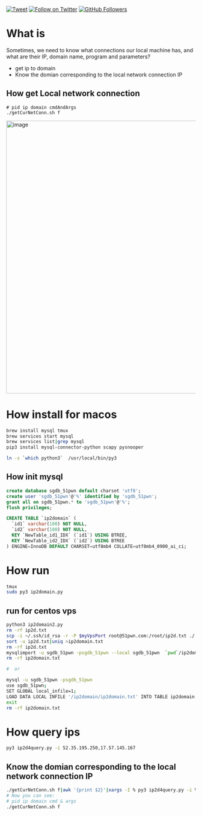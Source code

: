 [![Tweet](https://img.shields.io/twitter/url/http/Hktalent3135773.svg?style=social)](https://twitter.com/intent/follow?screen_name=Hktalent3135773) [![Follow on Twitter](https://img.shields.io/twitter/follow/Hktalent3135773.svg?style=social&label=Follow)](https://twitter.com/intent/follow?screen_name=Hktalent3135773) [![GitHub Followers](https://img.shields.io/github/followers/hktalent.svg?style=social&label=Follow)](https://github.com/hktalent/)
# What is
Sometimes, we need to know what connections our local machine has, and what are their IP, domain name, program and parameters?
- get ip to domain
- Know the domian corresponding to the local network connection IP
## How get Local network connection
```
# pid ip domain cmdAndArgs
./getCurNetConn.sh f
```
<img width="726" alt="image" src="https://user-images.githubusercontent.com/18223385/138234250-3ee416cd-d890-4f99-87a4-c4cc85aae8c5.png">

# How install for macos
```bash
brew install mysql tmux
brew services start mysql
brew services list|grep mysql
pip3 install mysql-connector-python scapy pysnooper

ln -s `which python3`  /usr/local/bin/py3
```

## How init mysql
```sql
create database sgdb_51pwn default charset 'utf8';
create user 'sgdb_51pwn'@'%' identified by 'sgdb_51pwn';
grant all on sgdb_51pwn.* to 'sgdb_51pwn'@'%';
flush privileges;

CREATE TABLE `ip2domain` (
  `id1` varchar(100) NOT NULL,
  `id2` varchar(100) NOT NULL,
  KEY `NewTable_id1_IDX` (`id1`) USING BTREE,
  KEY `NewTable_id2_IDX` (`id2`) USING BTREE
) ENGINE=InnoDB DEFAULT CHARSET=utf8mb4 COLLATE=utf8mb4_0900_ai_ci;

```

# How run
```bash
tmux
sudo py3 ip2domain.py

```
## run for centos vps  
```bash
python3 ip2domain2.py
rm -rf ip2d.txt
scp -i ~/.ssh/id_rsa -r -P $myVpsPort root@51pwn.com:/root/ip2d.txt ./
sort -u ip2d.txt|uniq >ip2domain.txt
rm -rf ip2d.txt
mysqlimport -u sgdb_51pwn -psgdb_51pwn --local sgdb_51pwn  `pwd`/ip2domain.txt
rm -rf ip2domain.txt

#  or

mysql -u sgdb_51pwn -psgdb_51pwn
use sgdb_51pwn;
SET GLOBAL local_infile=1;
LOAD DATA LOCAL INFILE '/ip2domain/ip2domain.txt' INTO TABLE ip2domain FIELDS TERMINATED BY ' ' LINES TERMINATED BY '\n';
exit
rm -rf ip2domain.txt
```

# How query ips
```bash
py3 ip2d4query.py -i 52.35.195.250,17.57.145.167
```
## Know the domian corresponding to the local network connection IP
```bash
./getCurNetConn.sh f|awk '{print $2}'|xargs -I % py3 ip2d4query.py -i %
# Now you can see: 
# pid ip domain cmd & args
./getCurNetConn.sh f
```
